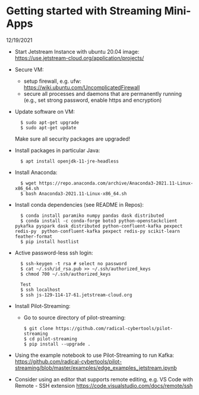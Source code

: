 # Getting started with Streaming Mini-Apps

12/19/2021

* Start Jetstream Instance with ubuntu 20.04 image: <https://use.jetstream-cloud.org/application/projects/>

* Secure VM:
  * setup firewall, e.g. ufw: <https://wiki.ubuntu.com/UncomplicatedFirewall>
  * secure all processes and daemons that are permanently running (e.g., set strong password, enable https and encryption)

* Update software on VM:

        $ sudo apt-get upgrade
        $ sudo apt-get update

  Make sure all security packages are upgraded!

* Install packages in particular Java:
  
        $ apt install openjdk-11-jre-headless


* Install Anaconda:
  
        $ wget https://repo.anaconda.com/archive/Anaconda3-2021.11-Linux-x86_64.sh
        $ bash Anaconda3-2021.11-Linux-x86_64.sh

* Install conda dependencies (see README in Repos):

        $ conda install paramiko numpy pandas dask distributed
        $ conda install -c conda-forge boto3 python-openstackclient pykafka pyspark dask distributed python-confluent-kafka pexpect redis-py  python-confluent-kafka pexpect redis-py scikit-learn feather-format
        $ pip install hostlist

* Active password-less ssh login:

        $ ssh-keygen -t rsa # select no password
        $ cat ~/.ssh/id_rsa.pub >> ~/.ssh/authorized_keys
        $ chmod 700 ~/.ssh/authorized_keys

        Test
        $ ssh localhost
        $ ssh js-129-114-17-61.jetstream-cloud.org
        

* Install Pilot-Streaming:

  * Go to source directory of pilot-streaming:
    
        $ git clone https://github.com/radical-cybertools/pilot-streaming
        $ cd pilot-streaming
        $ pip install --upgrade .


* Using the example notebook to use Pilot-Streaming to run Kafka: <https://github.com/radical-cybertools/pilot-streaming/blob/master/examples/edge_examples_jetstream.ipynb>

* Consider using an editor that supports remote editing, e.g. VS Code with Remote - SSH extension <https://code.visualstudio.com/docs/remote/ssh>





